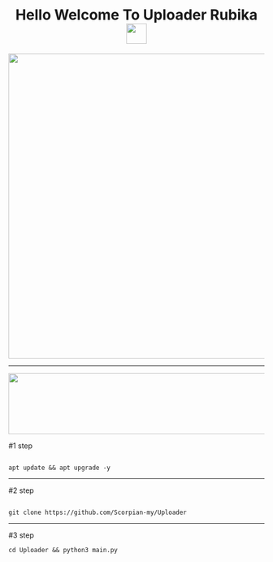 <h1 align="center">Hello Welcome To Uploader Rubika<img src="https://media.giphy.com/media/hvRJCLFzcasrR4ia7z/giphy.gif" width="40"></h1>


<p align="center"><img src="https://github.com/Scorpian-my/icon/blob/master/icons/Uploader/Rubika.png" width="600" height="600"  /></p>

<hr>

<a href="https://www.coffeebede.com/scorpian"><img width="1300px" height="120px"
            src="https://coffeebede.ir/DashboardTemplateV2/app-assets/images/banner/default-yellow.svg" /></a>


 

#1 step

```

apt update && apt upgrade -y

```

<hr>

#2 step

```

git clone https://github.com/Scorpian-my/Uploader

```
<hr>

#3 step

```
cd Uploader && python3 main.py
```
